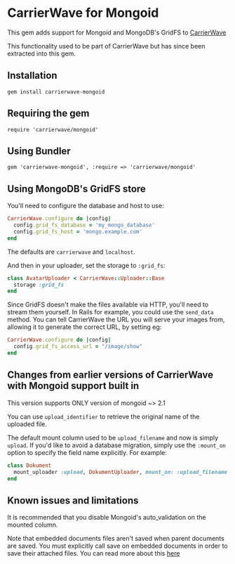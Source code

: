 # CarrierWave for Mongoid

This gem adds support for Mongoid and MongoDB's GridFS to [CarrierWave](https://github.com/jnicklas/carrierwave/)

This functionality used to be part of CarrierWave but has since been extracted into this gem.

## Installation

    gem install carrierwave-mongoid

## Requiring the gem

    require 'carrierwave/mongoid'

## Using Bundler

    gem 'carrierwave-mongoid', :require => 'carrierwave/mongoid'

## Using MongoDB's GridFS store

You'll need to configure the database and host to use:

```ruby
CarrierWave.configure do |config|
  config.grid_fs_database = 'my_mongo_database'
  config.grid_fs_host = 'mongo.example.com'
end
```

The defaults are `carrierwave` and `localhost`.

And then in your uploader, set the storage to `:grid_fs`:

```ruby
class AvatarUploader < CarrierWave::Uploader::Base
  storage :grid_fs
end
```

Since GridFS doesn't make the files available via HTTP, you'll need to stream
them yourself. In Rails for example, you could use the `send_data` method. You
can tell CarrierWave the URL you will serve your images from, allowing it to
generate the correct URL, by setting eg:

```ruby
CarrierWave.configure do |config|
  config.grid_fs_access_url = "/image/show"
end
```

## Changes from earlier versions of CarrierWave with Mongoid support built in

This version supports ONLY version of mongoid ~> 2.1

You can use `upload_identifier` to retrieve the original name of the uploaded file.

The default mount column used to be `upload_filename` and now is simply `upload`. 
If you'd like to avoid a database migration, simply use the `:mount_on` option to specify
the field name explicitly. For example:

```ruby
class Dokument
  mount_uploader :upload, DokumentUploader, mount_on: :upload_filename
end
```

## Known issues and limitations

It is recommended that you disable Mongoid's auto_validation on the mounted column.

Note that embedded documents files aren't saved when parent documents are saved.
You must explicitly call save on embedded documents in order to save their attached files.
You can read more about this [here](https://github.com/jnicklas/carrierwave/issues#issue/81)
